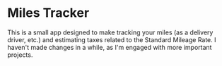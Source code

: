 # Miles Tracker
This is a small app designed to make tracking your miles (as a delivery driver, etc.) and estimating taxes related to the Standard Mileage Rate. I haven't made changes in a while, as I'm engaged with more important projects.
